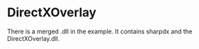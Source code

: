 # DirectXOverlay

There is a merged .dll in the example.
It contains sharpdx and the DirectXOverlay.dll.
